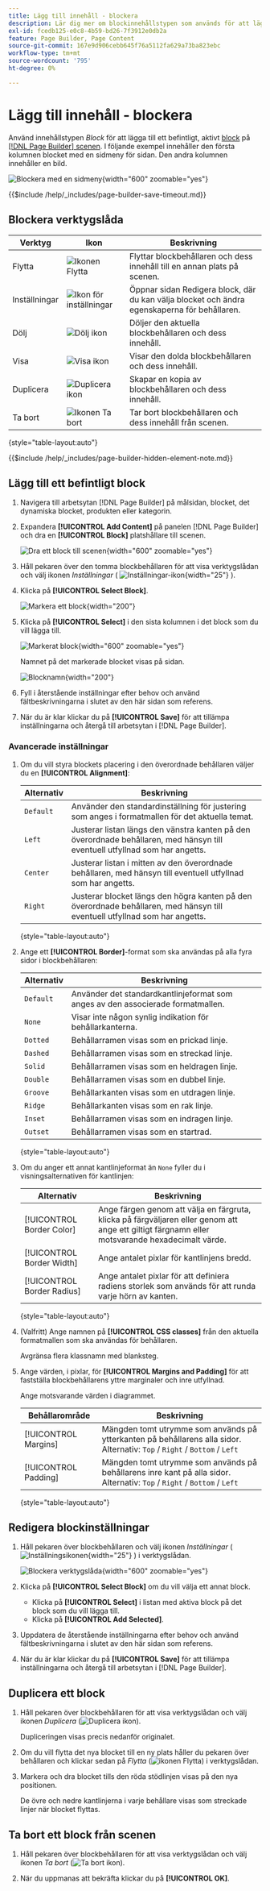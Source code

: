 ```yaml
---
title: Lägg till innehåll - blockera
description: Lär dig mer om blockinnehållstypen som används för att lägga till ett återanvändbart block på  [!DNL Page Builder] scenen.
exl-id: fcedb125-e0c8-4b59-bd26-7f3912e0db2a
feature: Page Builder, Page Content
source-git-commit: 167e9d906cebb645f76a5112fa629a73ba823ebc
workflow-type: tm+mt
source-wordcount: '795'
ht-degree: 0%

---
```


# Lägg till innehåll - blockera

Använd innehållstypen _Block_ för att lägga till ett befintligt, aktivt [block](../content-design/blocks.md) på [[!DNL Page Builder] scenen](workspace.md#stage). I följande exempel innehåller den första kolumnen blocket med en sidmeny för sidan. Den andra kolumnen innehåller en bild.

![Blockera med en sidmeny](./assets/pb-add-content-block-example.png){width="600" zoomable="yes"}

{{$include /help/_includes/page-builder-save-timeout.md}}

## Blockera verktygslåda

| Verktyg | Ikon | Beskrivning |
| --------- | -------- | ------------- |
| Flytta | ![Ikonen Flytta](./assets/pb-icon-move.png) | Flyttar blockbehållaren och dess innehåll till en annan plats på scenen. |
| Inställningar | ![Ikon för inställningar](./assets/pb-icon-settings.png) | Öppnar sidan Redigera block, där du kan välja blocket och ändra egenskaperna för behållaren. |
| Dölj | ![Dölj ikon](./assets/pb-icon-hide.png) | Döljer den aktuella blockbehållaren och dess innehåll. |
| Visa | ![Visa ikon](./assets/pb-icon-show.png) | Visar den dolda blockbehållaren och dess innehåll. |
| Duplicera | ![Duplicera ikon](./assets/pb-icon-duplicate.png) | Skapar en kopia av blockbehållaren och dess innehåll. |
| Ta bort | ![Ikonen Ta bort](./assets/pb-icon-remove.png) | Tar bort blockbehållaren och dess innehåll från scenen. |

{style="table-layout:auto"}

{{$include /help/_includes/page-builder-hidden-element-note.md}}

## Lägg till ett befintligt block

1. Navigera till arbetsytan [!DNL Page Builder] på målsidan, blocket, det dynamiska blocket, produkten eller kategorin.

1. Expandera **[!UICONTROL Add Content]** på panelen [!DNL Page Builder] och dra en **[!UICONTROL Block]** platshållare till scenen.

   ![Dra ett block till scenen](./assets/pb-add-content-block-drag.png){width="600" zoomable="yes"}

1. Håll pekaren över den tomma blockbehållaren för att visa verktygslådan och välj ikonen _Inställningar_ ( ![Inställningar-ikon](./assets/pb-icon-settings.png){width="25"} ).

1. Klicka på **[!UICONTROL Select Block]**.

   ![Markera ett block](./assets/pb-add-content-block-select.png){width="200"}

1. Klicka på **[!UICONTROL Select]** i den sista kolumnen i det block som du vill lägga till.

   ![Markerat block](./assets/pb-add-content-block-selected.png){width="600" zoomable="yes"}

   Namnet på det markerade blocket visas på sidan.

   ![Blocknamn](./assets/pb-add-content-block-name.png){width="200"}

1. Fyll i återstående inställningar efter behov och använd fältbeskrivningarna i slutet av den här sidan som referens.

1. När du är klar klickar du på **[!UICONTROL Save]** för att tillämpa inställningarna och återgå till arbetsytan i [!DNL Page Builder].

### Avancerade inställningar

1. Om du vill styra blockets placering i den överordnade behållaren väljer du en **[!UICONTROL Alignment]**:

   | Alternativ | Beskrivning |
   | ------ | ----------- |
   | `Default` | Använder den standardinställning för justering som anges i formatmallen för det aktuella temat. |
   | `Left` | Justerar listan längs den vänstra kanten på den överordnade behållaren, med hänsyn till eventuell utfyllnad som har angetts. |
   | `Center` | Justerar listan i mitten av den överordnade behållaren, med hänsyn till eventuell utfyllnad som har angetts. |
   | `Right` | Justerar blocket längs den högra kanten på den överordnade behållaren, med hänsyn till eventuell utfyllnad som har angetts. |

   {style="table-layout:auto"}

1. Ange ett **[!UICONTROL Border]**-format som ska användas på alla fyra sidor i blockbehållaren:

   | Alternativ | Beskrivning |
   | ------ | ----------- |
   | `Default` | Använder det standardkantlinjeformat som anges av den associerade formatmallen. |
   | `None` | Visar inte någon synlig indikation för behållarkanterna. |
   | `Dotted` | Behållarramen visas som en prickad linje. |
   | `Dashed` | Behållarramen visas som en streckad linje. |
   | `Solid` | Behållarramen visas som en heldragen linje. |
   | `Double` | Behållarramen visas som en dubbel linje. |
   | `Groove` | Behållarkanten visas som en utdragen linje. |
   | `Ridge` | Behållarkanten visas som en rak linje. |
   | `Inset` | Behållarramen visas som en indragen linje. |
   | `Outset` | Behållarramen visas som en startrad. |

   {style="table-layout:auto"}

1. Om du anger ett annat kantlinjeformat än `None` fyller du i visningsalternativen för kantlinjen:

   | Alternativ | Beskrivning |
   | ------ |------------ |
   | [!UICONTROL Border Color] | Ange färgen genom att välja en färgruta, klicka på färgväljaren eller genom att ange ett giltigt färgnamn eller motsvarande hexadecimalt värde. |
   | [!UICONTROL Border Width] | Ange antalet pixlar för kantlinjens bredd. |
   | [!UICONTROL Border Radius] | Ange antalet pixlar för att definiera radiens storlek som används för att runda varje hörn av kanten. |

   {style="table-layout:auto"}

1. (Valfritt) Ange namnen på **[!UICONTROL CSS classes]** från den aktuella formatmallen som ska användas för behållaren.

   Avgränsa flera klassnamn med blanksteg.

1. Ange värden, i pixlar, för **[!UICONTROL Margins and Padding]** för att fastställa blockbehållarens yttre marginaler och inre utfyllnad.

   Ange motsvarande värden i diagrammet.

   | Behållarområde | Beskrivning |
   | -------------- | ----------- |
   | [!UICONTROL Margins] | Mängden tomt utrymme som används på ytterkanten på behållarens alla sidor. Alternativ: `Top` / `Right` / `Bottom` / `Left` |
   | [!UICONTROL Padding] | Mängden tomt utrymme som används på behållarens inre kant på alla sidor. Alternativ: `Top` / `Right` / `Bottom` / `Left` |

   {style="table-layout:auto"}

## Redigera blockinställningar

1. Håll pekaren över blockbehållaren och välj ikonen _Inställningar_ ( ![Inställningsikonen](./assets/pb-icon-settings.png){width="25"} ) i verktygslådan.

   ![Blockera verktygslåda](./assets/pb-add-content-block-toolbox.png){width="600" zoomable="yes"}

1. Klicka på **[!UICONTROL Select Block]** om du vill välja ett annat block.

   - Klicka på **[!UICONTROL Select]** i listan med aktiva block på det block som du vill lägga till.
   - Klicka på **[!UICONTROL Add Selected]**.

1. Uppdatera de återstående inställningarna efter behov och använd fältbeskrivningarna i slutet av den här sidan som referens.

1. När du är klar klickar du på **[!UICONTROL Save]** för att tillämpa inställningarna och återgå till arbetsytan i [!DNL Page Builder].

## Duplicera ett block

1. Håll pekaren över blockbehållaren för att visa verktygslådan och välj ikonen _Duplicera_ (![Duplicera ikon](./assets/pb-icon-duplicate.png)).

   Dupliceringen visas precis nedanför originalet.

1. Om du vill flytta det nya blocket till en ny plats håller du pekaren över behållaren och klickar sedan på _Flytta_ (![ikonen Flytta](./assets/pb-icon-move.png)) i verktygslådan.

1. Markera och dra blocket tills den röda stödlinjen visas på den nya positionen.

   De övre och nedre kantlinjerna i varje behållare visas som streckade linjer när blocket flyttas.

## Ta bort ett block från scenen

1. Håll pekaren över blockbehållaren för att visa verktygslådan och välj ikonen _Ta bort_ (![Ta bort ikon](./assets/pb-icon-remove.png)).

1. När du uppmanas att bekräfta klickar du på **[!UICONTROL OK]**.
